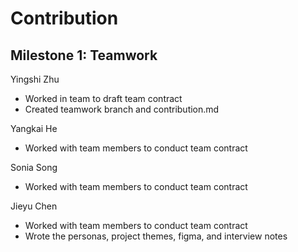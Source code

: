 # Contribution

## Milestone 1: Teamwork

Yingshi Zhu

- Worked in team to draft team contract
- Created teamwork branch and contribution.md


Yangkai He

- Worked with team members to conduct team contract

Sonia Song

- Worked with team members to conduct team contract

Jieyu Chen

- Worked with team members to conduct team contract
- Wrote the personas, project themes, figma, and interview notes
